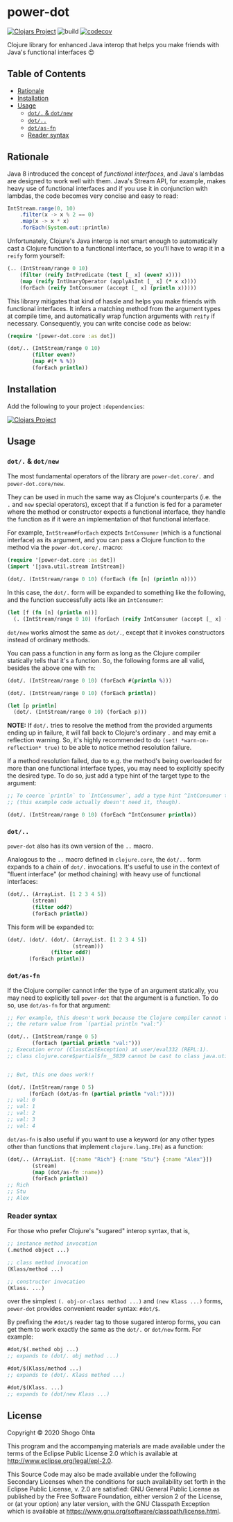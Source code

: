 # power-dot
[![Clojars Project](https://img.shields.io/clojars/v/power-dot.svg)](https://clojars.org/power-dot)
![build](https://github.com/athos/power-dot/workflows/build/badge.svg)
[![codecov](https://codecov.io/gh/athos/power-dot/branch/main/graph/badge.svg?token=W0F2GH2J2M)](https://codecov.io/gh/athos/power-dot)

Clojure library for enhanced Java interop that helps you make friends with Java's functional interfaces 😍

## Table of Contents

- [Rationale](#rationale)
- [Installation](#installation)
- [Usage](#usage)
  - [`dot/.` & `dot/new`](#dot--dotnew)
  - [`dot/..`](#dot)
  - [`dot/as-fn`](#dotas-fn)
  - [Reader syntax](#reader-syntax)

## Rationale

Java 8 introduced the concept of *functional interfaces*, and Java's lambdas are designed
to work well with them. Java's Stream API, for example, makes heavy use of functional interfaces
and if you use it in conjunction with lambdas, the code becomes very concise and easy to read:

```java
IntStream.range(0, 10)
    .filter(x -> x % 2 == 0)
    .map(x -> x * x)
    .forEach(System.out::println)
```

Unfortunately, Clojure's Java interop is not smart enough to automatically cast a Clojure
function to a functional interface, so you'll have to wrap it in a `reify` form yourself:

```clojure
(.. (IntStream/range 0 10)
    (filter (reify IntPredicate (test [_ x] (even? x))))
    (map (reify IntUnaryOperator (applyAsInt [_ x] (* x x))))
    (forEach (reify IntConsumer (accept [_ x] (println x)))))
```

This library mitigates that kind of hassle and helps you make friends with functional interfaces.
It infers a matching method from the argument types at compile time, and automatically wrap
function arguments with `reify` if necessary. Consequently, you can write concise code as below:

```clojure
(require '[power-dot.core :as dot])

(dot/.. (IntStream/range 0 10)
        (filter even?)
        (map #(* % %))
        (forEach println))
```

## Installation

Add the following to your project `:dependencies`:

[![Clojars Project](https://clojars.org/power-dot/latest-version.svg)](https://clojars.org/power-dot)

## Usage

### `dot/.` & `dot/new`

The most fundamental operators of the library are `power-dot.core/.` and `power-dot.core/new`.

They can be used in much the same way as Clojure's counterparts (i.e. the `.` and `new` special operators),
except that if a function is fed for a parameter where the method or constructor expects
a functional interface, they handle the function as if it were an implementation of
that functional interface.

For example, `IntStream#forEach` expects `IntConsumer` (which is a functional interface)
as its argument, and you can pass a Clojure function to the method via
the `power-dot.core/.` macro:

```clojure
(require '[power-dot.core :as dot])
(import '[java.util.stream IntStream])

(dot/. (IntStream/range 0 10) (forEach (fn [n] (println n))))
```

In this case, the `dot/.` form will be expanded to something like the following, and
the function successfully acts like an `IntConsumer`:

```clojure
(let [f (fn [n] (println n))]
  (. (IntStream/range 0 10) (forEach (reify IntConsumer (accept [_ x] (f x))))))
```

`dot/new` works almost the same as `dot/.`, except that it invokes constructors
instead of ordinary methods.

You can pass a function in any form as long as the Clojure compiler statically tells that
it's a function. So, the following forms are all valid, besides the above one with `fn`:

```clojure
(dot/. (IntStream/range 0 10) (forEach #(println %)))

(dot/. (IntStream/range 0 10) (forEach println))

(let [p println]
  (dot/. (IntStream/range 0 10) (forEach p)))
```

**NOTE:** If `dot/.` tries to resolve the method from the provided arguments
ending up in failure, it will fall back to Clojure's ordinary `.` and may emit
a reflection warning. So, it's highly recommended to do `(set! *warn-on-reflection* true)`
to be able to notice method resolution failure.

If a method resolution failed, due to e.g. the method's being overloaded for more than
one functional interface types, you may need to explicitly specify the desired type. 
To do so, just add a type hint of the target type to the argument:

```clojure
;; To coerce `println` to `IntConsumer`, add a type hint ^IntConsumer to `println`
;; (this example code actually doesn't need it, though).

(dot/. (IntStream/range 0 10) (forEach ^IntConsumer println))
```

### `dot/..`

`power-dot` also has its own version of the `..` macro.

Analogous to the `..` macro defined in `clojure.core`, the `dot/..` form expands to
a chain of `dot/.` invocations. It's useful to use in the context of
"fluent interface" (or method chaining) with heavy use of functional interfaces:

```clojure
(dot/.. (ArrayList. [1 2 3 4 5])
        (stream)
        (filter odd?)
        (forEach println))
```

This form will be expanded to:

```clojure
(dot/. (dot/. (dot/. (ArrayList. [1 2 3 4 5])
                     (stream)))
              (filter odd?)
       (forEach println))
```

### `dot/as-fn`

If the Clojure compiler cannot infer the type of an argument statically, you may need to
explicitly tell `power-dot` that the argument is a function.
To do so, use `dot/as-fn` for that argument:

```clojure
;; For example, this doesn't work because the Clojure compiler cannot tell the type of
;; the return value from `(partial println "val:")`

(dot/.. (IntStream/range 0 5)
        (forEach (partial println "val:")))
;; Execution error (ClassCastException) at user/eval332 (REPL:1).
;; class clojure.core$partial$fn__5839 cannot be cast to class java.util.function.IntConsumer


;; But, this one does work!!

(dot/. (IntStream/range 0 5)
       (forEach (dot/as-fn (partial println "val:"))))
;; val: 0
;; val: 1
;; val: 2
;; val: 3
;; val: 4
```

`dot/as-fn` is also useful if you want to use a keyword (or any other types other than functions
that implement `clojure.lang.IFn`) as a function:

```clojure
(dot/.. (ArrayList. [{:name "Rich"} {:name "Stu"} {:name "Alex"}])
        (stream)
        (map (dot/as-fn :name))
        (forEach println))
;; Rich
;; Stu
;; Alex
```

### Reader syntax

For those who prefer Clojure's "sugared" interop syntax, that is,

```clojure
;; instance method invocation
(.method object ...)

;; class method invocation
(Klass/method ...)

;; constructor invocation
(Klass. ...)
```

over the simplest `(. obj-or-class method ...)` and `(new Klass ...)` forms,
`power-dot` provides convenient reader syntax: `#dot/$`.

By prefixing the `#dot/$` reader tag to those sugared interop forms, you can get them to work 
exactly the same as the `dot/.` or `dot/new` form. For example:

```clojure
#dot/$(.method obj ...)
;; expands to (dot/. obj method ...)

#dot/$(Klass/method ...)
;; expands to (dot/. Klass method ...)

#dot/$(Klass. ...)
;; expands to (dot/new Klass ...)
```

## License

Copyright © 2020 Shogo Ohta

This program and the accompanying materials are made available under the
terms of the Eclipse Public License 2.0 which is available at
http://www.eclipse.org/legal/epl-2.0.

This Source Code may also be made available under the following Secondary
Licenses when the conditions for such availability set forth in the Eclipse
Public License, v. 2.0 are satisfied: GNU General Public License as published by
the Free Software Foundation, either version 2 of the License, or (at your
option) any later version, with the GNU Classpath Exception which is available
at https://www.gnu.org/software/classpath/license.html.
